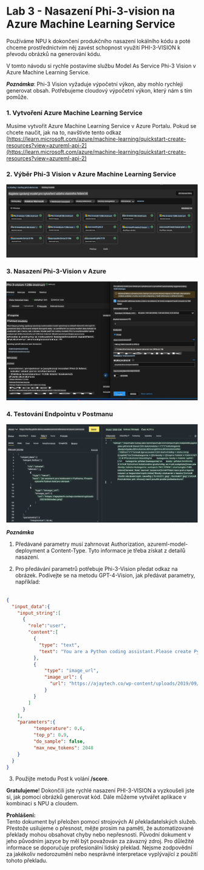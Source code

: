 # **Lab 3 - Nasazení Phi-3-vision na Azure Machine Learning Service**

Používáme NPU k dokončení produkčního nasazení lokálního kódu a poté chceme prostřednictvím něj zavést schopnost využití PHI-3-VISION k převodu obrázků na generování kódu.

V tomto návodu si rychle postavíme službu Model As Service Phi-3 Vision v Azure Machine Learning Service.

***Poznámka***: Phi-3 Vision vyžaduje výpočetní výkon, aby mohlo rychleji generovat obsah. Potřebujeme cloudový výpočetní výkon, který nám s tím pomůže.

### **1. Vytvoření Azure Machine Learning Service**

Musíme vytvořit Azure Machine Learning Service v Azure Portalu. Pokud se chcete naučit, jak na to, navštivte tento odkaz [https://learn.microsoft.com/azure/machine-learning/quickstart-create-resources?view=azureml-api-2](https://learn.microsoft.com/azure/machine-learning/quickstart-create-resources?view=azureml-api-2)

### **2. Výběr Phi-3 Vision v Azure Machine Learning Service**

![Katalog](../../../../../../../../../translated_images/vison_catalog.e04e9e5f2b6ff115fff30e793e54e617da07251c7b192e1a68e6b050917f45aa.cs.png)

### **3. Nasazení Phi-3-Vision v Azure**

![Nasazení](../../../../../../../../../translated_images/vision_deploy.c0582d08b5d49675c643f3bedc04ae106957304f3cd4702406fa08bea80ba213.cs.png)

### **4. Testování Endpointu v Postmanu**

![Test](../../../../../../../../../translated_images/vision_test.fb4ff33607077153c7b5dcf37648dc5a9cb550824aeba89963e6b270314fc554.cs.png)

***Poznámka***

1. Předávané parametry musí zahrnovat Authorization, azureml-model-deployment a Content-Type. Tyto informace je třeba získat z detailů nasazení.

2. Pro předávání parametrů potřebuje Phi-3-Vision předat odkaz na obrázek. Podívejte se na metodu GPT-4-Vision, jak předávat parametry, například:

```json

{
  "input_data":{
    "input_string":[
      {
        "role":"user",
        "content":[ 
          {
            "type": "text",
            "text": "You are a Python coding assistant.Please create Python code for image "
          },
          {
              "type": "image_url",
              "image_url": {
                "url": "https://ajaytech.co/wp-content/uploads/2019/09/index.png"
              }
          }
        ]
      }
    ],
    "parameters":{
          "temperature": 0.6,
          "top_p": 0.9,
          "do_sample": false,
          "max_new_tokens": 2048
    }
  }
}

```

3. Použijte metodu Post k volání **/score**.

**Gratulujeme**! Dokončili jste rychlé nasazení PHI-3-VISION a vyzkoušeli jste si, jak pomocí obrázků generovat kód. Dále můžeme vytvářet aplikace v kombinaci s NPU a cloudem.

**Prohlášení:**  
Tento dokument byl přeložen pomocí strojových AI překladatelských služeb. Přestože usilujeme o přesnost, mějte prosím na paměti, že automatizované překlady mohou obsahovat chyby nebo nepřesnosti. Původní dokument v jeho původním jazyce by měl být považován za závazný zdroj. Pro důležité informace se doporučuje profesionální lidský překlad. Nejsme zodpovědní za jakékoliv nedorozumění nebo nesprávné interpretace vyplývající z použití tohoto překladu.